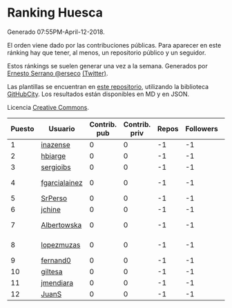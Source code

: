 # Ranking Huesca

Generado 07:55PM-April-12-2018.

El orden viene dado por las contribuciones públicas. Para aparecer en este ránking hay que tener, al menos, un repositorio público y un seguidor.

Estos ránkings se suelen generar una vez a la semana. Generados por [Ernesto Serrano @erseco](https://github.com/erseco/) [(Twitter)](https://twitter.com/erseco).

Las plantillas se encuentran en [este repositorio](https://github.com/iblancasa/GH-Spanish-Ranking), utilizando la biblioteca [GitHubCity](https://github.com/iblancasa/GitHubCity). Los resultados están disponibles en MD y en JSON.

Licencia [Creative Commons](https://creativecommons.org/licenses/by/4.0/).

| Puesto   |  Usuario  | Contrib. pub | Contrib. priv |Repos| Followers | Desde |  Avatar  |
|----------|-----------|--------------|---------------|-----|-----------|-------|----------|
|1|[inazense](https://github.com/inazense)|0|0|-1|-1||![inazense]()|
|2|[hbiarge](https://github.com/hbiarge)|0|0|-1|-1||![hbiarge]()|
|3|[sergioibs](https://github.com/sergioibs)|0|0|-1|-1||![sergioibs]()|
|4|[fgarcialainez](https://github.com/fgarcialainez)|0|0|-1|-1||![fgarcialainez]()|
|5|[SrPerso](https://github.com/SrPerso)|0|0|-1|-1||![SrPerso]()|
|6|[jchine](https://github.com/jchine)|0|0|-1|-1||![jchine]()|
|7|[Albertowska](https://github.com/Albertowska)|0|0|-1|-1||![Albertowska]()|
|8|[lopezmuzas](https://github.com/lopezmuzas)|0|0|-1|-1||![lopezmuzas]()|
|9|[fernand0](https://github.com/fernand0)|0|0|-1|-1||![fernand0]()|
|10|[giltesa](https://github.com/giltesa)|0|0|-1|-1||![giltesa]()|
|11|[jmendiara](https://github.com/jmendiara)|0|0|-1|-1||![jmendiara]()|
|12|[JuanS](https://github.com/JuanS)|0|0|-1|-1||![JuanS]()|
